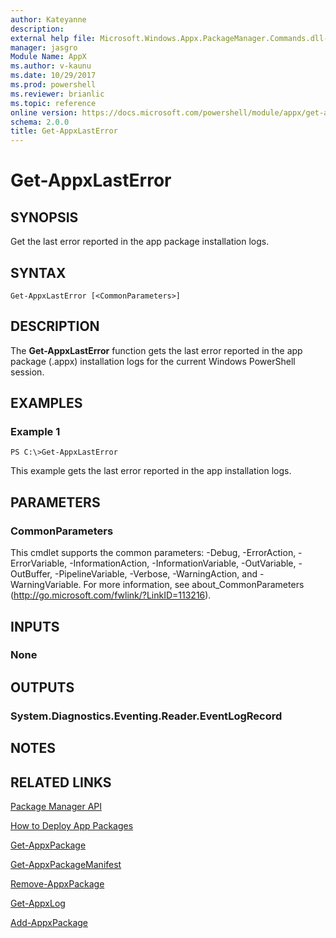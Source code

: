 ```yaml
---
author: Kateyanne
description: 
external help file: Microsoft.Windows.Appx.PackageManager.Commands.dll-help.xml
manager: jasgro
Module Name: AppX
ms.author: v-kaunu
ms.date: 10/29/2017
ms.prod: powershell
ms.reviewer: brianlic
ms.topic: reference
online version: https://docs.microsoft.com/powershell/module/appx/get-appxlasterror?view=windowsserver2012r2-ps&wt.mc_id=ps-gethelp
schema: 2.0.0
title: Get-AppxLastError
---
```


# Get-AppxLastError

## SYNOPSIS
Get the last error reported in the app package installation logs.

## SYNTAX

```
Get-AppxLastError [<CommonParameters>]
```

## DESCRIPTION
The **Get-AppxLastError** function gets the last error reported in the app package (.appx) installation logs for the current Windows PowerShell session.

## EXAMPLES

### Example 1
```
PS C:\>Get-AppxLastError
```

This example gets the last error reported in the app installation logs.

## PARAMETERS

### CommonParameters
This cmdlet supports the common parameters: -Debug, -ErrorAction, -ErrorVariable, -InformationAction, -InformationVariable, -OutVariable, -OutBuffer, -PipelineVariable, -Verbose, -WarningAction, and -WarningVariable. For more information, see about_CommonParameters (http://go.microsoft.com/fwlink/?LinkID=113216).

## INPUTS

### None

## OUTPUTS

### System.Diagnostics.Eventing.Reader.EventLogRecord

## NOTES

## RELATED LINKS

[Package Manager API](https://go.microsoft.com/fwlink/?LinkId=245447)

[How to Deploy App Packages](https://go.microsoft.com/fwlink/?LinkID=231020)

[Get-AppxPackage](./Get-AppxPackage.md)

[Get-AppxPackageManifest](./Get-AppxPackageManifest.md)

[Remove-AppxPackage](./Remove-AppxPackage.md)

[Get-AppxLog](./Get-AppxLog.md)

[Add-AppxPackage](./Add-AppxPackage.md)

